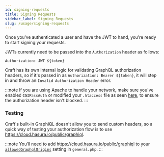 ```yaml
---
id: signing-requests
title: Signing Requests
sidebar_label: Signing Requests
slug: /usage/signing-requests
---
```


Once you've authenticated a user and have the JWT to hand, you're ready to start signing your requests.

JWTs currently need to be passed into the `Authorization` header as follows:

`Authorization: JWT ${token}`

Craft has its own internal logic for validating GraphQL authorization headers, so if it's passed in as `Authorization: Bearer ${token}`, it will step in and throw an `Invalid Authorization Header` error.

:::note
If you are using Apache to handle your network, make sure you've enabled `CGIPassAuth` or modified your `.htaccess` file as seen [here](https://craftcms.com/docs/4.x/graphql.html#querying-a-private-schema), to ensure the authorization header isn't blocked.
:::

### Testing

Craft's built-in GraphiQL doesn't allow you to send custom headers, so a quick way of testing your authorization flow is to use https://cloud.hasura.io/public/graphiql.

:::note
You'll need to add https://cloud.hasura.io/public/graphiql to your [`allowedGraphqlOrigins`](https://craftcms.com/docs/4.x/config/config-settings.html#allowedgraphqlorigins) setting in `general.php`.
:::
